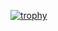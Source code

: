 
[![trophy](https://github-profile-trophy.vercel.app/?username=PedroG-8&theme=onedark&title=Followers)](https://github.com/ryo-ma/github-profile-trophy)
